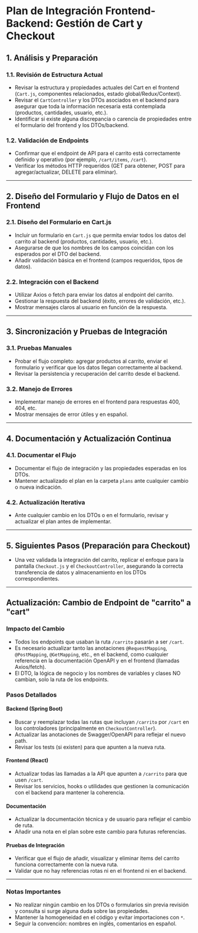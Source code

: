 # Plan de Integración Frontend-Backend: Gestión de Cart y Checkout

## 1. Análisis y Preparación

### 1.1. Revisión de Estructura Actual
- Revisar la estructura y propiedades actuales del Cart en el frontend (`Cart.js`, componentes relacionados, estado global/Redux/Context).
- Revisar el `CartController` y los DTOs asociados en el backend para asegurar que toda la información necesaria está contemplada (productos, cantidades, usuario, etc.).
- Identificar si existe alguna discrepancia o carencia de propiedades entre el formulario del frontend y los DTOs/backend.

### 1.2. Validación de Endpoints
- Confirmar que el endpoint de API para el carrito está correctamente definido y operativo (por ejemplo, `/cart/items`, `/cart`).
- Verificar los métodos HTTP requeridos (GET para obtener, POST para agregar/actualizar, DELETE para eliminar).

---

## 2. Diseño del Formulario y Flujo de Datos en el Frontend

### 2.1. Diseño del Formulario en Cart.js
- Incluir un formulario en `Cart.js` que permita enviar todos los datos del carrito al backend (productos, cantidades, usuario, etc.).
- Asegurarse de que los nombres de los campos coincidan con los esperados por el DTO del backend.
- Añadir validación básica en el frontend (campos requeridos, tipos de datos).

### 2.2. Integración con el Backend
- Utilizar Axios o fetch para enviar los datos al endpoint del carrito.
- Gestionar la respuesta del backend (éxito, errores de validación, etc.).
- Mostrar mensajes claros al usuario en función de la respuesta.

---

## 3. Sincronización y Pruebas de Integración

### 3.1. Pruebas Manuales
- Probar el flujo completo: agregar productos al carrito, enviar el formulario y verificar que los datos llegan correctamente al backend.
- Revisar la persistencia y recuperación del carrito desde el backend.

### 3.2. Manejo de Errores
- Implementar manejo de errores en el frontend para respuestas 400, 404, etc.
- Mostrar mensajes de error útiles y en español.

---

## 4. Documentación y Actualización Continua

### 4.1. Documentar el Flujo
- Documentar el flujo de integración y las propiedades esperadas en los DTOs.
- Mantener actualizado el plan en la carpeta `plans` ante cualquier cambio o nueva indicación.

### 4.2. Actualización Iterativa
- Ante cualquier cambio en los DTOs o en el formulario, revisar y actualizar el plan antes de implementar.

---

## 5. Siguientes Pasos (Preparación para Checkout)
- Una vez validada la integración del carrito, replicar el enfoque para la pantalla `Checkout.js` y el `CheckoutController`, asegurando la correcta transferencia de datos y almacenamiento en los DTOs correspondientes.

---

## Actualización: Cambio de Endpoint de "carrito" a "cart"

### Impacto del Cambio
- Todos los endpoints que usaban la ruta `/carrito` pasarán a ser `/cart`.
- Es necesario actualizar tanto las anotaciones `@RequestMapping`, `@PostMapping`, `@GetMapping`, etc., en el backend, como cualquier referencia en la documentación OpenAPI y en el frontend (llamadas Axios/fetch).
- El DTO, la lógica de negocio y los nombres de variables y clases NO cambian, solo la ruta de los endpoints.

### Pasos Detallados

#### Backend (Spring Boot)
- Buscar y reemplazar todas las rutas que incluyan `/carrito` por `/cart` en los controladores (principalmente en `CheckoutController`).
- Actualizar las anotaciones de Swagger/OpenAPI para reflejar el nuevo path.
- Revisar los tests (si existen) para que apunten a la nueva ruta.

#### Frontend (React)
- Actualizar todas las llamadas a la API que apunten a `/carrito` para que usen `/cart`.
- Revisar los servicios, hooks o utilidades que gestionen la comunicación con el backend para mantener la coherencia.

#### Documentación
- Actualizar la documentación técnica y de usuario para reflejar el cambio de ruta.
- Añadir una nota en el plan sobre este cambio para futuras referencias.

#### Pruebas de Integración
- Verificar que el flujo de añadir, visualizar y eliminar ítems del carrito funciona correctamente con la nueva ruta.
- Validar que no hay referencias rotas ni en el frontend ni en el backend.

---

### Notas Importantes
- No realizar ningún cambio en los DTOs o formularios sin previa revisión y consulta si surge alguna duda sobre las propiedades.
- Mantener la homogeneidad en el código y evitar importaciones con `*`.
- Seguir la convención: nombres en inglés, comentarios en español.
